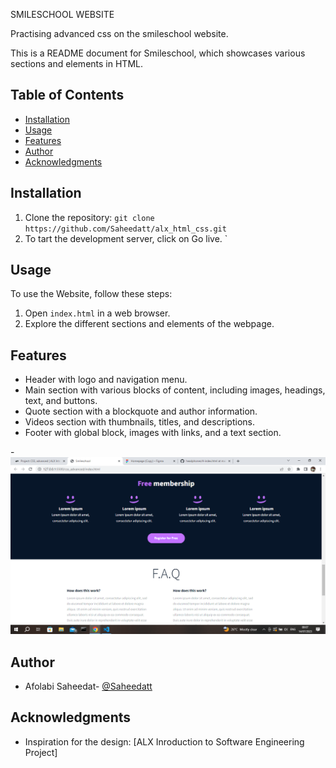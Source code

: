 SMILESCHOOL WEBSITE

Practising advanced css on the smileschool website.

This is a README document for Smileschool, which showcases various sections and elements in HTML.

## Table of Contents

- [Installation](#installation)
- [Usage](#usage)
- [Features](#features)
- [Author](#author)
- [Acknowledgments](#acknowledgments)


## Installation

1. Clone the repository: `git clone https://github.com/Saheedatt/alx_html_css.git`
2. To tart the development server, click on Go live. `

## Usage

To use the Website, follow these steps:

1. Open `index.html` in a web browser.
2. Explore the different sections and elements of the webpage.


## Features

- Header with logo and navigation menu.
- Main section with various blocks of content, including images, headings, text, and buttons.
- Quote section with a blockquote and author information.
- Videos section with thumbnails, titles, and descriptions.
- Footer with global block, images with links, and a text section.



-![Image of the progress made](..//images/Screenshot%20(140).png)




## Author

- Afolabi Saheedat- [@Saheedatt](https://github.com/Saheedatt)

## Acknowledgments

- Inspiration for the design: [ALX Inroduction to Software Engineering Project]

